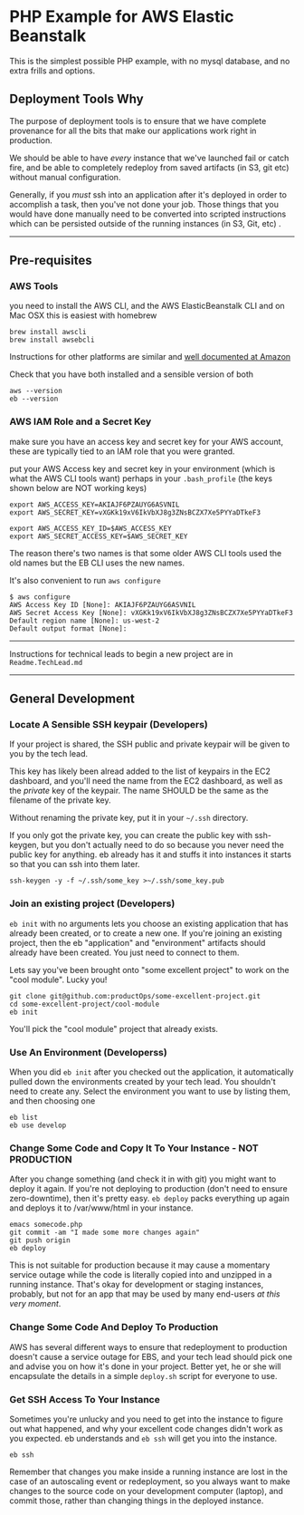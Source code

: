 # PHP Example for AWS Elastic Beanstalk

This is the simplest possible PHP example, with no mysql database, and no extra frills and options.

## Deployment Tools Why

The purpose of deployment tools is to ensure that we have complete
provenance for all the bits that make our applications work right in
production.  

We should be able to have *every* instance that we've launched fail or
catch fire, and be able to completely redeploy from saved artifacts
(in S3, git etc) without manual configuration.

Generally, if you *must* ssh into an application after it's deployed
in order to accomplish a task, then you've not done your job.  Those
things that you would have done manually need to be converted into
scripted instructions which can be persisted outside of the running
instances (in S3, Git, etc) .

----

## Pre-requisites

### AWS Tools

you need to install the AWS CLI, and the AWS ElasticBeanstalk CLI and on Mac OSX this is easiest with homebrew

    brew install awscli
    brew install awsebcli

Instructions for other platforms are similar and [well documented at Amazon](https://docs.aws.amazon.com/elasticbeanstalk/latest/dg/eb-cli3-install.html)

Check that you have both installed and a sensible version of both

    aws --version
    eb --version

### AWS IAM Role and a Secret Key

make sure you have an access key and secret key for your AWS account,
these are typically tied to an IAM role that you were granted.

put your AWS Access key and secret key in your environment (which is
what the AWS CLI tools want) perhaps in your `.bash_profile` (the keys
shown below are NOT working keys)

    export AWS_ACCESS_KEY=AKIAJF6PZAUYG6ASVNIL
    export AWS_SECRET_KEY=vXGKk19xV6IkVbXJ8g3ZNsBCZX7Xe5PYYaDTkeF3

    export AWS_ACCESS_KEY_ID=$AWS_ACCESS_KEY
    export AWS_SECRET_ACCESS_KEY=$AWS_SECRET_KEY

The reason there's two names is that some older AWS CLI tools used the
old names but the EB CLI uses the new names.

It's also convenient to run `aws configure`

    $ aws configure
    AWS Access Key ID [None]: AKIAJF6PZAUYG6ASVNIL
    AWS Secret Access Key [None]: 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
    Default region name [None]: us-west-2
    Default output format [None]: 

---

Instructions for technical leads to begin a new project are in `Readme.TechLead.md`

----

## General Development

### Locate A Sensible SSH keypair (Developers)

If your project is shared, the SSH public and private keypair will be
given to you by the tech lead.  

This key has likely been alread added to the list of keypairs in the
EC2 dashboard, and you'll need the name from the EC2 dashboard, as
well as the *private* key of the keypair.  The name SHOULD be the same
as the filename of the private key.

Without renaming the private key, put it in your `~/.ssh` directory.

If you only got the private key, you can create the public key with
ssh-keygen, but you don't actually need to do so because you never
need the public key for anything.  eb already has it and stuffs it
into instances it starts so that you can ssh into them later.

    ssh-keygen -y -f ~/.ssh/some_key >~/.ssh/some_key.pub


### Join an existing project (Developers)

`eb init` with no arguments lets you choose an existing application
that has already been created, or to create a new one.  If you're
joining an existing project, then the eb "application" and
"environment" artifacts should already have been created.  You just
need to connect to them.

Lets say you've been brought onto "some excellent project" to work on
the "cool module".  Lucky you!

    git clone git@github.com:productOps/some-excellent-project.git 
    cd some-excellent-project/cool-module
    eb init  

You'll pick the "cool module" project that already exists.        

### Use An Environment (Developerss)

When you did `eb init` after you checked out the application, it
automatically pulled down the environments created by your tech lead.
You shouldn't need to create any.  Select the environment you want to
use by listing them, and then choosing one

    eb list
    eb use develop

### Change Some Code and Copy It To Your Instance - NOT PRODUCTION

After you change something (and check it in with git) you might want
to deploy it again.  If you're not deploying to production (don't need
to ensure zero-downtime), then it's pretty easy.  `eb deploy` packs
everything up again and deploys it to /var/www/html in your instance.

    emacs somecode.php
    git commit -am "I made some more changes again"
    git push origin
    eb deploy

This is not suitable for production because it may cause a momentary
service outage while the code is literally copied into and unzipped in
a running instance.  That's okay for development or staging instances,
probably, but not for an app that may be used by many end-users *at
this very moment*.   

### Change Some Code And Deploy To Production

AWS has several different ways to ensure that redeployment to
production doesn't cause a service outage for EBS, and your tech lead
should pick one and advise you on how it's done in your project.
Better yet, he or she will encapsulate the details in a simple `deploy.sh`
script for everyone to use.

### Get SSH Access To Your Instance

Sometimes you're unlucky and you need to get into the instance to
figure out what happened, and why your excellent code changes didn't
work as you expected.  eb understands and `eb ssh` will get you into
the instance.

    eb ssh

Remember that changes you make inside a running instance are lost in
the case of an autoscaling event or redeployment, so you always want
to make changes to the source code on your development computer
(laptop), and commit those, rather than changing things in the
deployed instance.

